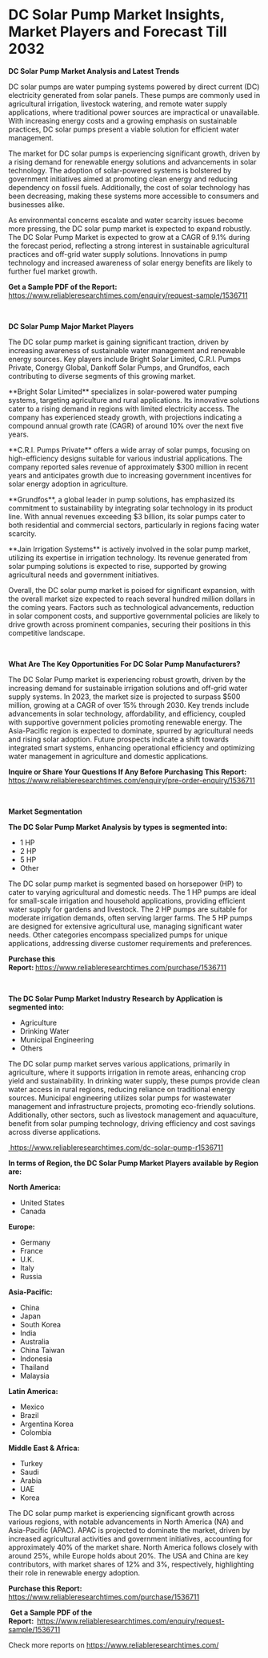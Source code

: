 <p><h1>DC Solar Pump Market Insights, Market Players and Forecast Till 2032</h1></p><p><strong>DC Solar Pump Market Analysis and Latest Trends</strong></p>
<p><p>DC solar pumps are water pumping systems powered by direct current (DC) electricity generated from solar panels. These pumps are commonly used in agricultural irrigation, livestock watering, and remote water supply applications, where traditional power sources are impractical or unavailable. With increasing energy costs and a growing emphasis on sustainable practices, DC solar pumps present a viable solution for efficient water management.</p><p>The market for DC solar pumps is experiencing significant growth, driven by a rising demand for renewable energy solutions and advancements in solar technology. The adoption of solar-powered systems is bolstered by government initiatives aimed at promoting clean energy and reducing dependency on fossil fuels. Additionally, the cost of solar technology has been decreasing, making these systems more accessible to consumers and businesses alike.</p><p>As environmental concerns escalate and water scarcity issues become more pressing, the DC solar pump market is expected to expand robustly. The DC Solar Pump Market is expected to grow at a CAGR of 9.1% during the forecast period, reflecting a strong interest in sustainable agricultural practices and off-grid water supply solutions. Innovations in pump technology and increased awareness of solar energy benefits are likely to further fuel market growth.</p></p>
<p><strong>Get a Sample PDF of the Report:&nbsp;</strong> <a href="https://www.reliableresearchtimes.com/enquiry/request-sample/1536711?utm_campaign=2304&utm_medium=2&utm_source=Github&utm_content=ia&utm_term=22022025&utm_id=dc-solar-pump">https://www.reliableresearchtimes.com/enquiry/request-sample/1536711</a></p>
<p>&nbsp;</p>
<p><strong>DC Solar Pump Major Market Players</strong></p>
<p><p>The DC solar pump market is gaining significant traction, driven by increasing awareness of sustainable water management and renewable energy sources. Key players include Bright Solar Limited, C.R.I. Pumps Private, Conergy Global, Dankoff Solar Pumps, and Grundfos, each contributing to diverse segments of this growing market.</p><p>**Bright Solar Limited** specializes in solar-powered water pumping systems, targeting agriculture and rural applications. Its innovative solutions cater to a rising demand in regions with limited electricity access. The company has experienced steady growth, with projections indicating a compound annual growth rate (CAGR) of around 10% over the next five years.</p><p>**C.R.I. Pumps Private** offers a wide array of solar pumps, focusing on high-efficiency designs suitable for various industrial applications. The company reported sales revenue of approximately $300 million in recent years and anticipates growth due to increasing government incentives for solar energy adoption in agriculture.</p><p>**Grundfos**, a global leader in pump solutions, has emphasized its commitment to sustainability by integrating solar technology in its product line. With annual revenues exceeding $3 billion, its solar pumps cater to both residential and commercial sectors, particularly in regions facing water scarcity.</p><p>**Jain Irrigation Systems** is actively involved in the solar pump market, utilizing its expertise in irrigation technology. Its revenue generated from solar pumping solutions is expected to rise, supported by growing agricultural needs and government initiatives.</p><p>Overall, the DC solar pump market is poised for significant expansion, with the overall market size expected to reach several hundred million dollars in the coming years. Factors such as technological advancements, reduction in solar component costs, and supportive governmental policies are likely to drive growth across prominent companies, securing their positions in this competitive landscape.</p></p>
<p>&nbsp;</p>
<p><strong>What Are The Key Opportunities For DC Solar Pump Manufacturers?</strong></p>
<p><p>The DC Solar Pump market is experiencing robust growth, driven by the increasing demand for sustainable irrigation solutions and off-grid water supply systems. In 2023, the market size is projected to surpass $500 million, growing at a CAGR of over 15% through 2030. Key trends include advancements in solar technology, affordability, and efficiency, coupled with supportive government policies promoting renewable energy. The Asia-Pacific region is expected to dominate, spurred by agricultural needs and rising solar adoption. Future prospects indicate a shift towards integrated smart systems, enhancing operational efficiency and optimizing water management in agriculture and domestic applications.</p></p>
<p><strong>Inquire or Share Your Questions If Any Before Purchasing This Report:</strong> <a href="https://www.reliableresearchtimes.com/enquiry/pre-order-enquiry/1536711?utm_campaign=2304&utm_medium=2&utm_source=Github&utm_content=ia&utm_term=22022025&utm_id=dc-solar-pump">https://www.reliableresearchtimes.com/enquiry/pre-order-enquiry/1536711</a></p>
<p>&nbsp;</p>
<p><strong>Market Segmentation</strong></p>
<p><strong>The DC Solar Pump Market Analysis by types is segmented into:</strong></p>
<p><ul><li>1 HP</li><li>2 HP</li><li>5 HP</li><li>Other</li></ul></p>
<p><p>The DC solar pump market is segmented based on horsepower (HP) to cater to varying agricultural and domestic needs. The 1 HP pumps are ideal for small-scale irrigation and household applications, providing efficient water supply for gardens and livestock. The 2 HP pumps are suitable for moderate irrigation demands, often serving larger farms. The 5 HP pumps are designed for extensive agricultural use, managing significant water needs. Other categories encompass specialized pumps for unique applications, addressing diverse customer requirements and preferences.</p></p>
<p><strong>Purchase this Report:&nbsp;</strong><a href="https://www.reliableresearchtimes.com/purchase/1536711?utm_campaign=2304&utm_medium=2&utm_source=Github&utm_content=ia&utm_term=22022025&utm_id=dc-solar-pump">https://www.reliableresearchtimes.com/purchase/1536711</a></p>
<p>&nbsp;</p>
<p><strong>The DC Solar Pump Market Industry Research by Application is segmented into:</strong></p>
<p><ul><li>Agriculture</li><li>Drinking Water</li><li>Municipal Engineering</li><li>Others</li></ul></p>
<p><p>The DC solar pump market serves various applications, primarily in agriculture, where it supports irrigation in remote areas, enhancing crop yield and sustainability. In drinking water supply, these pumps provide clean water access in rural regions, reducing reliance on traditional energy sources. Municipal engineering utilizes solar pumps for wastewater management and infrastructure projects, promoting eco-friendly solutions. Additionally, other sectors, such as livestock management and aquaculture, benefit from solar pumping technology, driving efficiency and cost savings across diverse applications.</p></p>
<p><a href="https://www.reliableresearchtimes.com/dc-solar-pump-r1536711?utm_campaign=2304&utm_medium=2&utm_source=Github&utm_content=ia&utm_term=22022025&utm_id=dc-solar-pump">&nbsp;https://www.reliableresearchtimes.com/dc-solar-pump-r1536711</a></p>
<p><strong>In terms of Region, the DC Solar Pump Market Players available by Region are:</strong></p>
<p>
    <p> <strong> North America: </strong>
        <ul>
            <li>United States</li>
            <li>Canada</li>
        </ul>
        </p> 
    <p> <strong> Europe: </strong>
        <ul>
            <li>Germany</li>
            <li>France</li>
            <li>U.K.</li>
            <li>Italy</li>
            <li>Russia</li>
        </ul>
        </p> 
    <p> <strong> Asia-Pacific: </strong>
        <ul>
            <li>China</li>
            <li>Japan</li>
            <li>South Korea</li>
            <li>India</li>
            <li>Australia</li>
            <li>China Taiwan</li>
            <li>Indonesia</li>
            <li>Thailand</li>
            <li>Malaysia</li>
        </ul>
        </p> 
    <p> <strong> Latin America: </strong>
        <ul>
            <li>Mexico</li>
            <li>Brazil</li>
            <li>Argentina Korea</li>
            <li>Colombia</li>
        </ul>
        </p> 
    <p> <strong> Middle East & Africa: </strong>
        <ul>
            <li>Turkey</li>
            <li>Saudi</li>
            <li>Arabia</li>
            <li>UAE</li>
            <li>Korea</li>
        </ul>
    </p>
    </p>
<p><p>The DC solar pump market is experiencing significant growth across various regions, with notable advancements in North America (NA) and Asia-Pacific (APAC). APAC is projected to dominate the market, driven by increased agricultural activities and government initiatives, accounting for approximately 40% of the market share. North America follows closely with around 25%, while Europe holds about 20%. The USA and China are key contributors, with market shares of 12% and 3%, respectively, highlighting their role in renewable energy adoption.</p></p>
<p><strong>Purchase this Report: </strong><a href="https://www.reliableresearchtimes.com/purchase/1536711?utm_campaign=2304&utm_medium=2&utm_source=Github&utm_content=ia&utm_term=22022025&utm_id=dc-solar-pump">https://www.reliableresearchtimes.com/purchase/1536711</a></p>
<p>&nbsp;<strong>Get a Sample PDF of the Report:&nbsp;&nbsp;</strong><a href="https://www.reliableresearchtimes.com/enquiry/request-sample/1536711?utm_campaign=2304&utm_medium=2&utm_source=Github&utm_content=ia&utm_term=22022025&utm_id=dc-solar-pump">https://www.reliableresearchtimes.com/enquiry/request-sample/1536711</a></p>
<p><strong></strong></p>
<p>Check more reports on <a href="https://www.reliableresearchtimes.com/?utm_campaign=2304&utm_medium=2&utm_source=Github&utm_content=ia&utm_term=22022025&utm_id=dc-solar-pump">https://www.reliableresearchtimes.com/</a></p>
